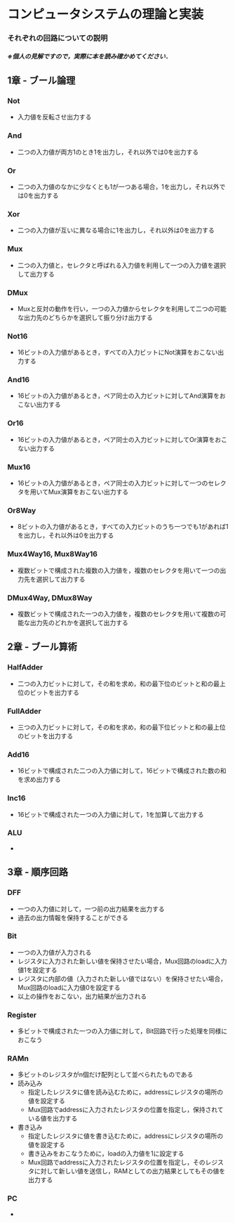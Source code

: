 # コンピュータシステムの理論と実装

### それぞれの回路についての説明

##### ※個人の見解ですので，実際に本を読み確かめてください．

## 1章 - ブール論理

### Not

- 入力値を反転させ出力する

### And

- 二つの入力値が両方1のとき1を出力し，それ以外では0を出力する

### Or

- 二つの入力値のなかに少なくとも1が一つある場合，1を出力し，それ以外では0を出力する

### Xor

- 二つの入力値が互いに異なる場合に1を出力し，それ以外は0を出力する

### Mux

- 二つの入力値と，セレクタと呼ばれる入力値を利用して一つの入力値を選択して出力する

### DMux

- Muxと反対の動作を行い，一つの入力値からセレクタを利用して二つの可能な出力先のどちらかを選択して振り分け出力する

### Not16

- 16ビットの入力値があるとき，すべての入力ビットにNot演算をおこない出力する

### And16

- 16ビットの入力値があるとき，ペア同士の入力ビットに対してAnd演算をおこない出力する

### Or16

- 16ビットの入力値があるとき，ペア同士の入力ビットに対してOr演算をおこない出力する

### Mux16

- 16ビットの入力値があるとき，ペア同士の入力ビットに対して一つのセレクタを用いてMux演算をおこない出力する

### Or8Way

- 8ビットの入力値があるとき，すべての入力ビットのうち一つでも1があれば1を出力し，それ以外は0を出力する

### Mux4Way16, Mux8Way16

- 複数ビットで構成された複数の入力値を，複数のセレクタを用いて一つの出力先を選択して出力する

### DMux4Way, DMux8Way

- 複数ビットで構成された一つの入力値を，複数のセレクタを用いて複数の可能な出力先のどれかを選択して出力する

## 2章 - ブール算術

### HalfAdder

- 二つの入力ビットに対して，その和を求め，和の最下位のビットと和の最上位のビットを出力する

### FullAdder

- 三つの入力ビットに対して，その和を求め，和の最下位ビットと和の最上位のビットを出力する

### Add16

- 16ビットで構成された二つの入力値に対して，16ビットで構成された数の和を求め出力する

### Inc16

- 16ビットで構成された一つの入力値に対して，1を加算して出力する

### ALU

- 

## 3章 - 順序回路

### DFF

- 一つの入力値に対して，一つ前の出力結果を出力する
- 過去の出力情報を保持することができる

### Bit

- 一つの入力値が入力される
- レジスタに入力された新しい値を保持させたい場合，Mux回路のloadに入力値1を設定する
- レジスタに内部の値（入力された新しい値ではない）を保持させたい場合，Mux回路のloadに入力値0を設定する
- 以上の操作をおこない，出力結果が出力される

### Register

- 多ビットで構成された一つの入力値に対して，Bit回路で行った処理を同様におこなう

### RAMn

- 多ビットのレジスタがn個だけ配列として並べられたものである
- 読み込み
    - 指定したレジスタに値を読み込むために，addressにレジスタの場所の値を設定する
    - Mux回路でaddressに入力されたレジスタの位置を指定し，保持されている値を出力する
- 書き込み
    - 指定したレジスタに値を書き込むために，addressにレジスタの場所の値を設定する
    - 書き込みをおこなうために，loadの入力値を1に設定する
    - Mux回路でaddressに入力されたレジスタの位置を指定し，そのレジスタに対して新しい値を送信し，RAMとしての出力結果としてもその値を出力する

### PC

- 